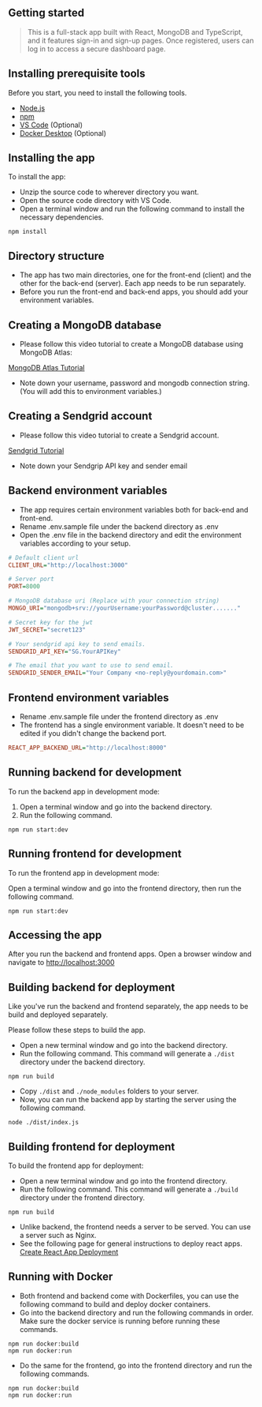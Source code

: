 ## Getting started

> This is a full-stack app built with React, MongoDB and TypeScript, and it features sign-in and sign-up pages. Once registered, users can log in to access a secure dashboard page.

## Installing prerequisite tools

Before you start, you need to install the following tools.

- [Node.js](https://nodejs.org/)
- [npm](https://www.npmjs.com/)
- [VS Code](https://code.visualstudio.com/) (Optional)
- [Docker Desktop](https://www.docker.com/) (Optional)

## Installing the app

To install the app:

- Unzip the source code to wherever directory you want.
- Open the source code directory with VS Code.
- Open a terminal window and run the following command to install the necessary dependencies.

```shell
npm install
```

## Directory structure

- The app has two main directories, one for the front-end (client) and the other for the back-end (server). Each app needs to be run separately.
- Before you run the front-end and back-end apps, you should add your environment variables.

## Creating a MongoDB database

- Please follow this video tutorial to create a MongoDB database using MongoDB Atlas:

[MongoDB Atlas Tutorial](https://youtu.be/084rmLU1UgA?t=38)

- Note down your username, password and mongodb connection string. (You will add this to environment variables.)

## Creating a Sendgrid account

- Please follow this video tutorial to create a Sendgrid account.

[Sendgrid Tutorial](https://youtu.be/fEobqi3N7zw?t=31)

- Note down your Sendgrip API key and sender email

## Backend environment variables

- The app requires certain environment variables both for back-end and front-end.
- Rename .env.sample file under the backend directory as .env
- Open the .env file in the backend directory and edit the environment variables according to your setup.

```ini
# Default client url
CLIENT_URL="http://localhost:3000"

# Server port
PORT=8000

# MongoDB database uri (Replace with your connection string)
MONGO_URI="mongodb+srv://yourUsername:yourPassword@cluster......."

# Secret key for the jwt
JWT_SECRET="secret123"

# Your sendgrid api key to send emails.
SENDGRID_API_KEY="SG.YourAPIKey"

# The email that you want to use to send email.
SENDGRID_SENDER_EMAIL="Your Company <no-reply@yourdomain.com>"
```

## Frontend environment variables

- Rename .env.sample file under the frontend directory as .env
- The frontend has a single environment variable. It doesn't need to be edited if you didn't change the backend port.

```ini
REACT_APP_BACKEND_URL="http://localhost:8000"
```

## Running backend for development

To run the backend app in development mode:

1. Open a terminal window and go into the backend directory.
2. Run the following command.

```shell
npm run start:dev
```

## Running frontend for development

To run the frontend app in development mode:

Open a terminal window and go into the frontend directory, then run the following
command.

```shell
npm run start:dev
```

## Accessing the app

After you run the backend and frontend apps. Open a browser window and navigate to
[http://localhost:3000](http://localhost:3000)

## Building backend for deployment

Like you've run the backend and frontend separately, the app needs to be build and deployed separately.

Please follow these steps to build the app.

- Open a new terminal window and go into the backend directory.
- Run the following command. This command will generate a `./dist` directory under the backend directory.

```shell
npm run build
```

- Copy `./dist` and `./node_modules` folders to your server.
- Now, you can run the backend app by starting the server using the following command.

```shell
node ./dist/index.js
```


## Building frontend for deployment

To build the frontend app for deployment:

- Open a new terminal window and go into the frontend directory.
- Run the following command. This command will generate a `./build` directory under the frontend directory.

```shell
npm run build
```

- Unlike backend, the frontend needs a server to be served. You can use a server such as Nginx.
- See the following page for general instructions to deploy react apps. [Create React App Deployment](https://create-react-app.dev/docs/deployment/)

## Running with Docker

- Both frontend and backend come with Dockerfiles, you can use the following command to build and deploy docker containers.
- Go into the backend directory and run the following commands in order. Make sure the docker service is running before running these commands.

```shell
npm run docker:build
npm run docker:run
```

- Do the same for the frontend, go into the frontend directory and run the following commands.

```shell
npm run docker:build
npm run docker:run
```